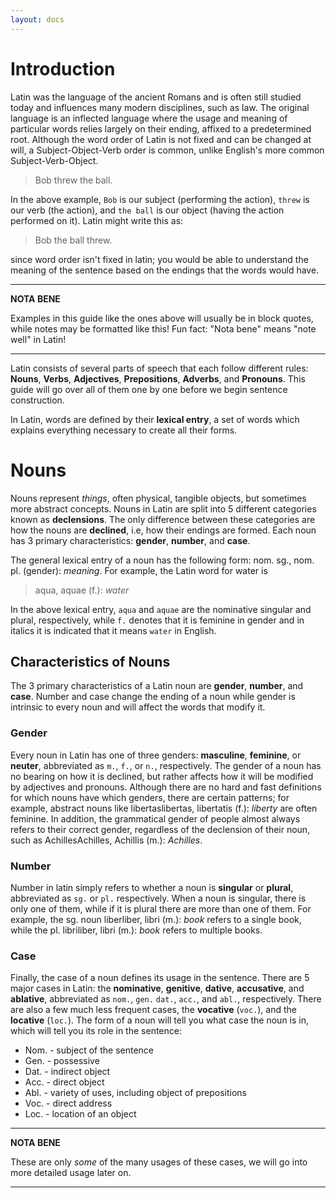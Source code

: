 ```yaml
---
layout: docs
---
```


# Introduction

Latin was the language of the ancient Romans and is often still studied today and influences many modern disciplines, such as law. The original language is an inflected language where the usage and meaning of particular words relies largely on their ending, affixed to a predetermined root. Although the word order of Latin is not fixed and can be changed at will, a Subject-Object-Verb order is common, unlike English's more common Subject-Verb-Object.

> Bob threw the ball.

In the above example, `Bob` is our subject (performing the action), `threw` is our verb (the action), and `the ball` is our object (having the action performed on it). Latin might write this as:

> Bob the ball threw.

since word order isn't fixed in latin; you would be able to understand the meaning of the sentence based on the endings that the words would have.

---
**NOTA BENE**

Examples in this guide like the ones above will usually be in block quotes, while notes may be formatted like this! Fun fact: "Nota bene" means "note well" in Latin!

---

Latin consists of several parts of speech that each follow different rules: **Nouns**, **Verbs**, **Adjectives**, **Prepositions**, **Adverbs**, and **Pronouns**. This guide will go over all of them one by one before we begin sentence construction.

In Latin, words are defined by their **lexical entry**, a set of words which explains everything necessary to create all their forms.

# Nouns

Nouns represent *things*, often physical, tangible objects, but sometimes more abstract concepts. Nouns in Latin are split into 5 different categories known as **declensions**. The only difference between these categories are how the nouns are **declined**, i.e, how their endings are formed. Each noun has 3 primary characteristics: **gender**, **number**, and **case**.

The general lexical entry of a noun has the following form: nom. sg., nom. pl. (gender): *meaning*. For example, the Latin word for water is

> aqua, aquae (f.): *water*

In the above lexical entry, `aqua` and `aquae` are the nominative singular and plural, respectively, while `f.` denotes that it is feminine in gender and in italics it is indicated that it means `water` in English.

## Characteristics of Nouns

The 3 primary characteristics of a Latin noun are **gender**, **number**, and **case**. Number and case change the ending of a noun while gender is intrinsic to every noun and will affect the words that modify it.

### Gender

Every noun in Latin has one of three genders: **masculine**, **feminine**, or **neuter**, abbreviated as `m.`, `f.`, or `n.`, respectively. The gender of a noun has no bearing on how it is declined, but rather affects how it will be modified by adjectives and pronouns. Although there are no hard and fast definitions for which nouns have which genders, there are certain patterns; for example, abstract nouns like <span class="tooltip" markdown="1">libertas<span class="tooltiptext">libertas, libertatis (f.): *liberty*</span></span> are often feminine. In addition, the grammatical gender of people almost always refers to their correct gender, regardless of the declension of their noun, such as  <span class="tooltip" markdown="1">Achilles<span class="tooltiptext">Achilles, Achillis (m.): *Achilles*</span></span>.

### Number

Number in latin simply refers to whether a noun is **singular** or **plural**, abbreviated as `sg.` or `pl.` respectively. When a noun is singular, there is only one of them, while if it is plural there are more than one of them. For example, the sg. noun <span class="tooltip" markdown="1">liber<span class="tooltiptext">liber, libri (m.): *book*</span></span> refers to a single book, while the pl. <span class="tooltip" markdown="1">libri<span class="tooltiptext">liber, libri (m.): *book*</span></span> refers to multiple books.

### Case

Finally, the case of a noun defines its usage in the sentence. There are 5 major cases in Latin: the **nominative**, **genitive**, **dative**, **accusative**, and **ablative**, abbreviated as `nom.`, `gen.` `dat.`, `acc.`, and `abl.`, respectively. There are also a few much less frequent cases, the **vocative** (`voc.`), and the **locative** (`loc.`). The form of a noun will tell you what case the noun is in, which will tell you its role in the sentence:

- Nom. - subject of the sentence
- Gen. - possessive
- Dat. - indirect object
- Acc. - direct object
- Abl. - variety of uses, including object of prepositions
- Voc. - direct address
- Loc. - location of an object

---
**NOTA BENE**

These are only *some* of the many usages of these cases, we will go into more detailed usage later on.

---
